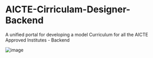# AICTE-Cirriculam-Designer-Backend
A unified portal for developing a model Curriculum for all the AICTE Approved Institutes - Backend

![image](https://github.com/NoumaanAhamed/AICTE-Cirriculam-Designer/assets/93511919/a04804d4-8684-40c1-98a4-4b485a7849c4)
